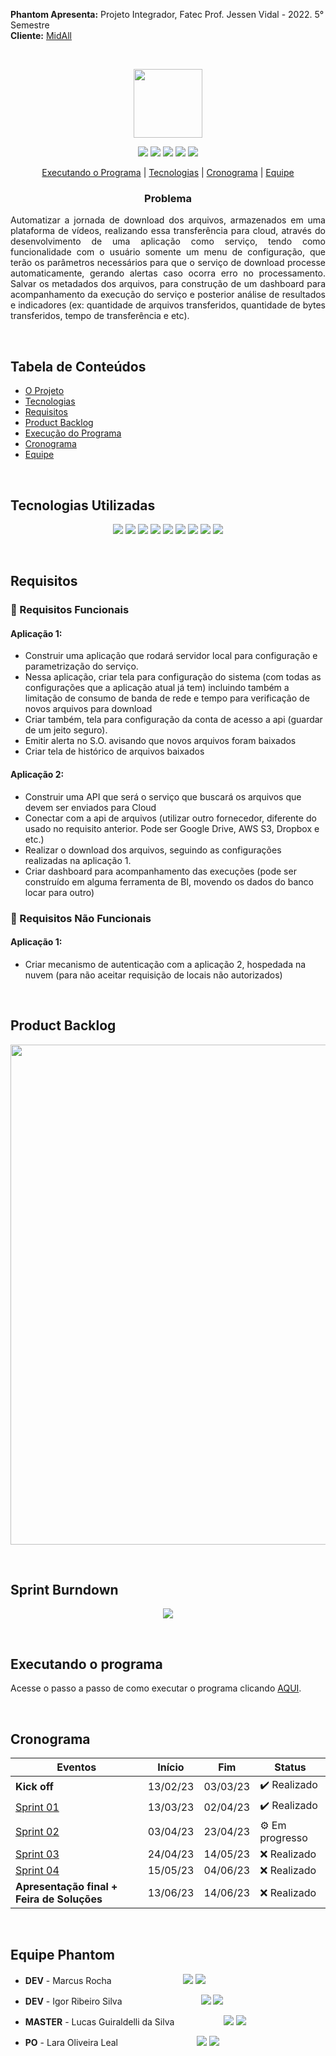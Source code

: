 **Phantom Apresenta:** Projeto Integrador, Fatec Prof. Jessen Vidal - 2022. 5° Semestre <br>
**Cliente:** <a href="https://www.midall.com.br//">MidAll</a>

<br><p align="center">
 <a href="https://www.midall.com.br/"><img src="https://user-images.githubusercontent.com/80851038/163725778-498ec2e9-e8eb-45cf-a586-848e5bb1dd97.png" width="110"/></a>
</p>

<p align="center"> 
 <img src="https://img.shields.io/badge/Status%3A-Building-orange"/>
 <a href="https://www.java.com/pt-BR/"><img src="https://img.shields.io/badge/Language%3A-JAVA-red"/></a>
 <a href="https://vuejs.org/"><img src="https://img.shields.io/badge/Language%3A-VUE.js-green"/></a>
 <a href="https://www.midall.com.br/"><img src="https://img.shields.io/badge/Client%3A-MidAll-purple"/></a>
 <a href="http://fatecsjc-prd.azurewebsites.net/"><img src="https://img.shields.io/badge/Institution%3A-Fatec-red"/></a>
</p>

<p align="center">
 <a href="#executando-o-programa">Executando o Programa</a> |  <a href="#tecnologias-utilizadas">Tecnologias</a> |  <a href="#cronograma">Cronograma</a> 
 |  <a href="#equipe-phantom">Equipe</a>
</p>

<h3 align="center">Problema</h3>
<p align="justify">
Automatizar a jornada de download dos arquivos, armazenados em uma plataforma de vídeos,
realizando essa transferência para cloud, através do desenvolvimento de uma aplicação como
serviço, tendo como funcionalidade com o usuário somente um menu de configuração, que terão
os parâmetros necessários para que o serviço de download processe automaticamente, gerando
alertas caso ocorra erro no processamento. Salvar os metadados dos arquivos, para construção de
um dashboard para acompanhamento da execução do serviço e posterior análise de resultados e
indicadores (ex: quantidade de arquivos transferidos, quantidade de bytes transferidos, tempo de
transferência e etc).
</p>


<br>

## Tabela de Conteúdos

 - [O Projeto](#subiter-call)
 - [Tecnologias](#tecnologias-utilizadas)
 - [Requisitos](#requisitos)
 - [Product Backlog](#product-backlog)  
 - [Execução do Programa](#executando-o-programa)
 - [Cronograma](#cronograma)
 - [Equipe](#equipe-phantom)

<br>

## Tecnologias Utilizadas

<p align="center">
  <img src="https://img.shields.io/badge/Vue.js-35495E?style=for-the-badge&logo=vuedotjs&logoColor=4FC08D"/>
  <img src="https://img.shields.io/badge/JavaScript-323330?style=for-the-badge&logo=javascript&logoColor=gold"/>
  <img src="https://img.shields.io/badge/HTML5-E34F26?style=for-the-badge&logo=html5&logoColor=white"/>
  <img src="https://img.shields.io/badge/CSS3-1572B6?style=for-the-badge&logo=css3&logoColor=white"/>
  <img src="https://img.shields.io/badge/Sass-CC6699?style=for-the-badge&logo=sass&logoColor=white"/>

  <img src="https://img.shields.io/badge/Java-ED8B00?style=for-the-badge&logo=java&logoColor=white"/>
  <img src="https://img.shields.io/badge/Spring-6DB33F?style=for-the-badge&logo=spring&logoColor=white"/>
  <img src="https://img.shields.io/badge/maven-C71A36?style=for-the-badge&logo=apachemaven&logoColor=white"/>
  <img src="https://img.shields.io/badge/Hibernate-59666C?style=for-the-badge&logo=Hibernate&logoColor=white"/>
</p>
 
<br>

## Requisitos

### 📌 Requisitos Funcionais

#### Aplicação 1:

 - Construir uma aplicação que rodará servidor local para configuração e parametrização do serviço.
 - Nessa aplicação, criar tela para configuração do sistema (com todas as configurações que a aplicação atual já tem) incluindo também a limitação de consumo de banda de rede e tempo para verificação de novos arquivos para download
 - Criar também, tela para configuração da conta de acesso a api (guardar de um jeito seguro).
 - Emitir alerta no S.O. avisando que novos arquivos foram baixados
 - Criar tela de histórico de arquivos baixados

#### Aplicação 2:

 - Construir uma API que será o serviço que buscará os arquivos que devem ser enviados para Cloud
 - Conectar com a api de arquivos (utilizar outro fornecedor, diferente do usado no requisito anterior. Pode ser Google Drive, AWS S3, Dropbox e etc.)
 - Realizar o download dos arquivos, seguindo as configurações realizadas na aplicação 1.
 - Criar dashboard para acompanhamento das execuções (pode ser construído em alguma ferramenta de BI, movendo os dados do banco locar para outro)

### 📌 Requisitos Não Funcionais

#### Aplicação 1:

 - Criar mecanismo de autenticação com a aplicação 2, hospedada na nuvem (para não aceitar requisição de locais não autorizados)

<br>

## Product Backlog

<p align="center"> 
<img src="https://media.discordapp.net/attachments/887890002741170176/1092600909663567962/Group_40.png?width=952&height=562" width="800"/> <br>
</p>
 
<br>

## Sprint Burndown

<p align="center"> 
<img src="https://media.discordapp.net/attachments/887890002741170176/1092601514784202833/WhatsApp_Image_2023-04-03_at_21.07.52.jpeg?width=876&height=507"/> <br>
</p>


<br>

## Executando o programa 
Acesse o passo a passo de como executar o programa clicando [AQUI](https://github.com/PhatomFatec/datatransfer-back/blob/main/Readme.md).

<br>

## Cronograma

| Eventos         | Início   | Fim      | Status |
|-----------------|----------|----------|--------|
| **Kick off**    | 13/02/23 | 03/03/23 |   ✔️ Realizado      |
| [Sprint 01](https://github.com/PhatomFatec/Midall-DataTransfer/blob/main/Sprints/Sprint01.md)   | 13/03/23 | 02/04/23 |   ✔️ Realizado       |
| [Sprint 02](https://github.com/PhatomFatec/Midall-DataTransfer/blob/main/Sprints/Sprint02.md)   | 03/04/23 | 23/04/23 |   ⚙ Em progresso       |
| [Sprint 03](https://github.com/PhatomFatec/Midall-DataTransfer/blob/main/Sprints/Sprint03.md)   | 24/04/23 | 14/05/23 |   ❌ Realizado      |
| [Sprint 04](https://github.com/PhatomFatec/Midall-DataTransfer/blob/main/Sprints/Sprint04.md)   | 15/05/23 | 04/06/23 |   ❌ Realizado      |
| **Apresentação final + Feira de Soluções** | 13/06/23 | 14/06/23 |   ❌ Realizado  |

<br>

## Equipe Phantom

* **DEV** - Marcus Rocha &nbsp; &nbsp; &nbsp; &nbsp; &nbsp; &nbsp; &nbsp; &nbsp; &nbsp; &nbsp; &nbsp; &nbsp; &nbsp;&nbsp;&nbsp;
[<img src="https://img.shields.io/badge/linkedin-%230077B5.svg?&style=for-the-badge&logo=linkedin&logoColor=white&color=black"/>](https://www.linkedin.com/in/mvarocha/)
[<img src="https://img.shields.io/badge/github%20-%23121011.svg?&style=for-the-badge&logo=github&logoColor=white&color=black"/>](https://github.com/mvarocha)


* **DEV** - Igor Ribeiro Silva &nbsp; &nbsp; &nbsp; &nbsp; &nbsp; &nbsp; &nbsp; &nbsp; &nbsp; &nbsp; &nbsp; &nbsp; &nbsp; &nbsp; &nbsp;&nbsp; 
[<img src="https://img.shields.io/badge/linkedin-%230077B5.svg?&style=for-the-badge&logo=linkedin&logoColor=white&color=black"/>](https://www.linkedin.com/in/igor-ribeiro-8571a6210/)
[<img src="https://img.shields.io/badge/github%20-%23121011.svg?&style=for-the-badge&logo=github&logoColor=white&color=black"/>](https://github.com/IgorRibeiro-S)

* **MASTER** - Lucas Guiraldelli da Silva &nbsp; &nbsp; &nbsp; &nbsp; &nbsp; &nbsp; &nbsp; &nbsp; &nbsp;&nbsp;
[<img src="https://img.shields.io/badge/linkedin-%230077B5.svg?&style=for-the-badge&logo=linkedin&logoColor=white&color=black"/>](https://www.linkedin.com/in/lucasguiraldelli/)
[<img src="https://img.shields.io/badge/github%20-%23121011.svg?&style=for-the-badge&logo=github&logoColor=white&color=black"/>](https://github.com/LucasGuiraldelli)

* **PO** - Lara Oliveira Leal &nbsp; &nbsp; &nbsp; &nbsp; &nbsp; &nbsp; &nbsp; &nbsp; &nbsp; &nbsp; &nbsp; &nbsp; &nbsp; &nbsp; &nbsp;&nbsp;
[<img src="https://img.shields.io/badge/linkedin-%230077B5.svg?&style=for-the-badge&logo=linkedin&logoColor=white&color=black"/>](https://www.linkedin.com/in/lara-leal-527b7020a/)
[<img src="https://img.shields.io/badge/github%20-%23121011.svg?&style=for-the-badge&logo=github&logoColor=white&color=black"/>](https://github.com/lara-leal)
